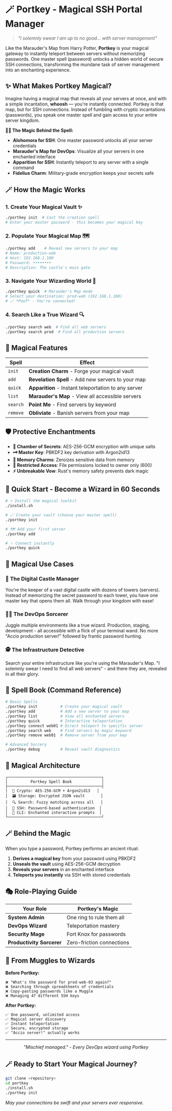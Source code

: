 # 🪄 Portkey - Magical SSH Portal Manager

> *"I solemnly swear I am up to no good... with server management"*

Like the Marauder's Map from Harry Potter, **Portkey** is your magical gateway to instantly teleport between servers without memorizing passwords. One master spell (password) unlocks a hidden world of secure SSH connections, transforming the mundane task of server management into an enchanting experience.

## ✨ What Makes Portkey Magical?

Imagine having a magical map that reveals all your servers at once, and with a simple incantation, **whoosh** — you're instantly connected. Portkey is that map, but for SSH connections. Instead of fumbling with cryptic incantations (passwords), you speak one master spell and gain access to your entire server kingdom.

**🧙‍♂️ The Magic Behind the Spell:**
- **Alohomora for SSH**: One master password unlocks all your server credentials
- **Marauder's Map for DevOps**: Visualize all your servers in one enchanted interface
- **Apparition for SSH**: Instantly teleport to any server with a single command
- **Fidelius Charm**: Military-grade encryption keeps your secrets safe

## 🪄 How the Magic Works

### 1. **Create Your Magical Vault** ✨
```bash
./portkey init  # Cast the creation spell
# Enter your master password - this becomes your magical key
```

### 2. **Populate Your Magical Map** 🗺️
```bash
./portkey add    # Reveal new servers to your map
# Name: production-web
# Host: 192.168.1.100
# Password: ••••••••
# Description: The castle's main gate
```

### 3. **Navigate Your Wizarding World** 🧭
```bash
./portkey quick  # Marauder's Map mode
# Select your destination: prod-web (192.168.1.100)
# 🪄 *Poof* - You're connected!
```

### 4. **Search Like a True Wizard** 🔍
```bash
./portkey search web  # Find all web servers
./portkey search prod  # Find all production servers
```

## 🔮 Magical Features

| Spell | Effect |
|-------|--------|
| `init` | **Creation Charm** - Forge your magical vault |
| `add` | **Revelation Spell** - Add new servers to your map |
| `quick` | **Apparition** - Instant teleportation to any server |
| `list` | **Marauder's Map** - View all accessible servers |
| `search` | **Point Me** - Find servers by keyword |
| `remove` | **Obliviate** - Banish servers from your map |

## 🛡️ Protective Enchantments

- **🔐 Chamber of Secrets**: AES-256-GCM encryption with unique salts
- **🗝️ Master Key**: PBKDF2 key derivation with Argon2id13
- **🧹 Memory Charms**: Zeroizes sensitive data from memory
- **🚪 Restricted Access**: File permissions locked to owner only (600)
- **⚡ Unbreakable Vow**: Rust's memory safety prevents dark magic

## 🚀 Quick Start - Become a Wizard in 60 Seconds

```bash
# ⚡ Install the magical toolkit
./install.sh

# 🪄 Create your vault (choose your master spell)
./portkey init

# 🗺️ Add your first server
./portkey add

# ✨ Connect instantly
./portkey quick
```

## 🌟 Magical Use Cases

### 🏰 **The Digital Castle Manager**
You're the keeper of a vast digital castle with dozens of towers (servers). Instead of memorizing the secret password to each tower, you have one master key that opens them all. Walk through your kingdom with ease!

### 🧙‍♂️ **The DevOps Sorcerer**
Juggle multiple environments like a true wizard. Production, staging, development - all accessible with a flick of your terminal wand. No more "Accio production server!" followed by frantic password hunting.

### 🕵️ **The Infrastructure Detective**
Search your entire infrastructure like you're using the Marauder's Map. "I solemnly swear I need to find all web servers" - and there they are, revealed in all their glory.

## 📜 Spell Book (Command Reference)

```bash
# Basic Spells
./portkey init          # Create your magical vault
./portkey add           # Add a new server to your map
./portkey list          # View all enchanted servers
./portkey quick         # Interactive teleportation
./portkey connect web01 # Direct teleport to specific server
./portkey search web    # Find servers by magic keyword
./portkey remove web01  # Remove server from your map

# Advanced Sorcery
./portkey debug         # Reveal vault diagnostics
```

## 🧪 Magical Architecture

```
┌─────────────────────────────────────────┐
│          Portkey Spell Book             │
├─────────────────────────────────────────┤
│  🔐 Crypto: AES-256-GCM + Argon2id13   │
│  🗃️ Storage: Encrypted JSON vault       │
│  🔍 Search: Fuzzy matching across all   │
│  🔗 SSH: Password-based authentication  │
│  🎨 CLI: Enchanted interactive prompts  │
└─────────────────────────────────────────┘
```

## 🪄 Behind the Magic

When you type a password, Portkey performs an ancient ritual:
1. **Derives a magical key** from your password using PBKDF2
2. **Unseals the vault** using AES-256-GCM decryption
3. **Reveals your servers** in an enchanted interface
4. **Teleports you instantly** via SSH with stored credentials

## 🎭 Role-Playing Guide

| Your Role | Portkey's Magic |
|-----------|-----------------|
| **System Admin** | One ring to rule them all |
| **DevOps Wizard** | Teleportation mastery |
| **Security Mage** | Fort Knox for passwords |
| **Productivity Sorcerer** | Zero-friction connections |

## 🌈 From Muggles to Wizards

**Before Portkey:**
```
❌ "What's the password for prod-web-03 again?"
❌ Searching through spreadsheets of credentials
❌ Copy-pasting passwords like a Muggle
❌ Managing 47 different SSH keys
```

**After Portkey:**
```
✅ One password, unlimited access
✅ Magical server discovery
✅ Instant teleportation
✅ Secure, encrypted storage
✅ "Accio server!" actually works
```

---

<p align="center">
  <i>"Mischief managed." - Every DevOps wizard using Portkey</i>
</p>

## 🪄 Ready to Start Your Magical Journey?

```bash
git clone <repository>
cd portkey
./install.sh
./portkey init
```

*May your connections be swift and your servers ever responsive.*
